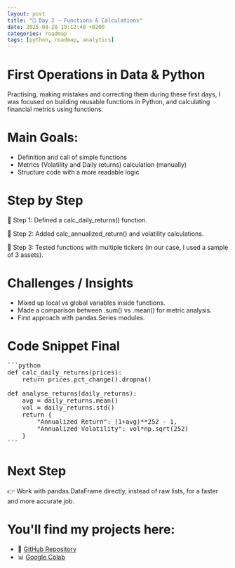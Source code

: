 ```yaml
---
layout: post
title: "📖 Day 2 – Functions & Calculations"
date: 2025-08-20 19:12:48 +0200
categories: roadmap
tags: [python, roadmap, analytics]
---
```


# First Operations in Data & Python

Practising, making mistakes and correcting them during these first days, I was focused on building reusable functions in Python, and calculating financial metrics using functions.

# Main Goals:

- Definition and call of simple functions
- Metrics (Volatility and Daily returns) calculation (manually)
- Structure code with a more readable logic

# Step by Step
📍 Step 1: Defined a calc_daily_returns() function.

📍 Step 2: Added calc_annualized_return() and volatility calculations.

📍 Step 3: Tested functions with multiple tickers (in our case, I used a sample of 3 assets).

# Challenges / Insights

- Mixed up local vs global variables inside functions.
- Made a comparison between .sum() vs .mean() for metric analysis.
- First approach with pandas.Series modules.

# Code Snippet Final

<pre>
```python
def calc_daily_returns(prices):
    return prices.pct_change().dropna()

def analyse_returns(daily_returns):
    avg = daily_returns.mean()
    vol = daily_returns.std()
    return {
        "Annualized Return": (1+avg)**252 - 1,
        "Annualized Volatility": vol*np.sqrt(252)
    }
```
</pre>

# Next Step
👉 Work with pandas.DataFrame directly, instead of raw lists, for a faster and more accurate job.

# You'll find my projects here:
- 🔗 [GitHub Repository](https://github.com/DLPietro/learning-roadmap)
- 📊 [Google Colab](https://colab.research.google.com/github/DLPietro/learning-roadmap/blob/main/notebooks/day_2.ipynb)
